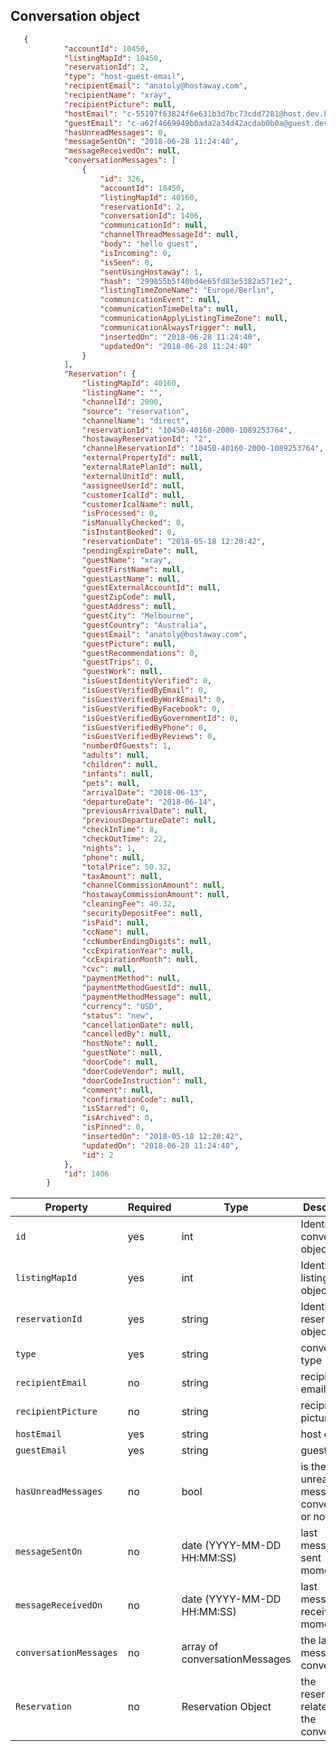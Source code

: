 ## Conversation object

```json
   {
            "accountId": 10450,
            "listingMapId": 10450,
            "reservationId": 2,
            "type": "host-guest-email",
            "recipientEmail": "anatoly@hostaway.com",
            "recipientName": "xray",
            "recipientPicture": null,
            "hostEmail": "c-55107f63824f6e631b3d7bc73cdd7281@host.dev.hostaway.info",
            "guestEmail": "c-a62f4669949b0ada2a34d42acdab0b0a@guest.dev.hostaway.info",
            "hasUnreadMessages": 0,
            "messageSentOn": "2018-06-28 11:24:40",
            "messageReceivedOn": null,
            "conversationMessages": [
                {
                    "id": 326,
                    "accountId": 10450,
                    "listingMapId": 40160,
                    "reservationId": 2,
                    "conversationId": 1406,
                    "communicationId": null,
                    "channelThreadMessageId": null,
                    "body": "hello guest",
                    "isIncoming": 0,
                    "isSeen": 0,
                    "sentUsingHostaway": 1,
                    "hash": "299855b5f40bd4e65fd83e5382a571e2",
                    "listingTimeZoneName": "Europe/Berlin",
                    "communicationEvent": null,
                    "communicationTimeDelta": null,
                    "communicationApplyListingTimeZone": null,
                    "communicationAlwaysTrigger": null,
                    "insertedOn": "2018-06-28 11:24:40",
                    "updatedOn": "2018-06-28 11:24:40"
                }
            ],
            "Reservation": {
                "listingMapId": 40160,
                "listingName": "",
                "channelId": 2000,
                "source": "reservation",
                "channelName": "direct",
                "reservationId": "10450-40160-2000-1089253764",
                "hostawayReservationId": "2",
                "channelReservationId": "10450-40160-2000-1089253764",
                "externalPropertyId": null,
                "externalRatePlanId": null,
                "externalUnitId": null,
                "assigneeUserId": null,
                "customerIcalId": null,
                "customerIcalName": null,
                "isProcessed": 0,
                "isManuallyChecked": 0,
                "isInstantBooked": 0,
                "reservationDate": "2018-05-18 12:20:42",
                "pendingExpireDate": null,
                "guestName": "xray",
                "guestFirstName": null,
                "guestLastName": null,
                "guestExternalAccountId": null,
                "guestZipCode": null,
                "guestAddress": null,
                "guestCity": "Melbourne",
                "guestCountry": "Australia",
                "guestEmail": "anatoly@hostaway.com",
                "guestPicture": null,
                "guestRecommendations": 0,
                "guestTrips": 0,
                "guestWork": null,
                "isGuestIdentityVerified": 0,
                "isGuestVerifiedByEmail": 0,
                "isGuestVerifiedByWorkEmail": 0,
                "isGuestVerifiedByFacebook": 0,
                "isGuestVerifiedByGovernmentId": 0,
                "isGuestVerifiedByPhone": 0,
                "isGuestVerifiedByReviews": 0,
                "numberOfGuests": 1,
                "adults": null,
                "children": null,
                "infants": null,
                "pets": null,
                "arrivalDate": "2018-06-13",
                "departureDate": "2018-06-14",
                "previousArrivalDate": null,
                "previousDepartureDate": null,
                "checkInTime": 8,
                "checkOutTime": 22,
                "nights": 1,
                "phone": null,
                "totalPrice": 50.32,
                "taxAmount": null,
                "channelCommissionAmount": null,
                "hostawayCommissionAmount": null,
                "cleaningFee": 40.32,
                "securityDepositFee": null,
                "isPaid": null,
                "ccName": null,
                "ccNumberEndingDigits": null,
                "ccExpirationYear": null,
                "ccExpirationMonth": null,
                "cvc": null,
                "paymentMethod": null,
                "paymentMethodGuestId": null,
                "paymentMethodMessage": null,
                "currency": "USD",
                "status": "new",
                "cancellationDate": null,
                "cancelledBy": null,
                "hostNote": null,
                "guestNote": null,
                "doorCode": null,
                "doorCodeVendor": null,
                "doorCodeInstruction": null,
                "comment": null,
                "confirmationCode": null,
                "isStarred": 0,
                "isArchived": 0,
                "isPinned": 0,
                "insertedOn": "2018-05-18 12:20:42",
                "updatedOn": "2018-06-28 11:24:40",
                "id": 2
            },
            "id": 1406
        }
```

Property | Required | Type | Description
-------- | -------- | ---- | ----------- 
`id` | yes | int | Identifier of conversation object
`listingMapId` | yes | int | Identifier of listing object.
`reservationId` | yes | string | Identifier of reservation object
`type` | yes | string | conversation type
`recipientEmail` | no | string | recipient email
`recipientPicture` | no | string | recipient picture Url
`hostEmail` | yes | string | host email
`guestEmail` | yes | string | guest email 
`hasUnreadMessages` | no | bool | is there unread messages in conversation or not  
`messageSentOn` | no | date (YYYY-MM-DD HH:MM:SS) | last message sent moment
`messageReceivedOn` | no | date (YYYY-MM-DD HH:MM:SS) | last message received moment
`conversationMessages` | no | array of conversationMessages | the latest message in conversation  
`Reservation` | no | Reservation Object | the reservation related to the conversation
